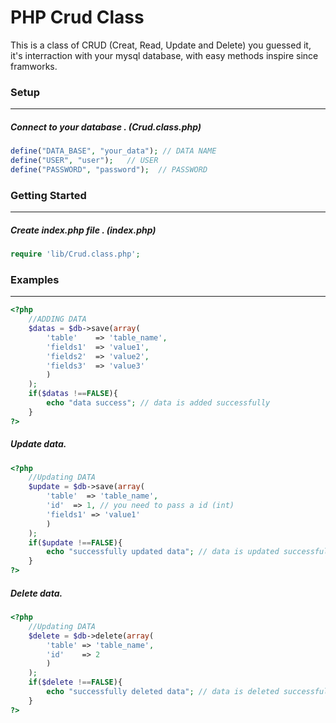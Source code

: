 PHP Crud Class
=============

This is a class of CRUD (Creat, Read, Update and Delete) you guessed it,
it's interraction with your mysql database, with easy methods inspire since framworks.

### Setup
-----------------

##### Connect to your database . (Crud.class.php)
```php
define("DATA_BASE", "your_data"); // DATA NAME
define("USER", "user");   // USER
define("PASSWORD", "password");  // PASSWORD
```

### Getting Started
-----------------

##### Create index.php file . (index.php)
```php
require 'lib/Crud.class.php';
```

### Examples
-----------------

```php
<?php
	//ADDING DATA
	$datas = $db->save(array(
		'table'    => 'table_name',
		'fields1'  => 'value1',
		'fields2'  => 'value2',
		'fields3'  => 'value3'
		)
	);
	if($datas !==FALSE){
		echo "data success"; // data is added successfully
	}
?>
```
##### Update data.
```php
<?php
	//Updating DATA
	$update = $db->save(array(
		'table'  => 'table_name',
		'id'  => 1, // you need to pass a id (int)
		'fields1' => 'value1'
		)
	);
	if($update !==FALSE){
		echo "successfully updated data"; // data is updated successfully
	}
?>
```
##### Delete data.
```php
<?php
	//Updating DATA
	$delete = $db->delete(array(
		'table' => 'table_name',
		'id'    => 2
		)
	);
	if($delete !==FALSE){
		echo "successfully deleted data"; // data is deleted successfully
	}
?>
```



